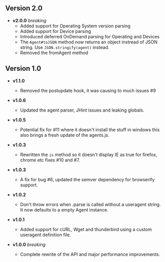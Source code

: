 ## Version 2.0
* __v2.0.0__ *breaking*
  - Added support for Operating System version parsing
  - Added support for Device parsing
  - Introduced deferred OnDemand parsing for Operating and Devices
  - The `Agent#toJSON` method now returns an object instread of JSON string. Use
    `JSON.stringify(agent)` instead.
  - Removed the fromAgent method

## Version 1.0
* __v1.1.0__
  - Removed the postupdate hook, it was causing to much issues #9

* __v1.0.6__
  - Updated the agent parser, JHint issues and leaking globals.

* __v1.0.5__
  - Potential fix for #11 where it doesn't install the stuff in windows this also
    brings a fresh update of the agents.js.

* __v1.0.3__
  - Rewritten the `is` method so it doesn't display IE as true for firefox, chrome
    etc fixes #10 and #7.

* __v1.0.3__
  - A fix for bug #6, updated the semver dependency for browserify support.

* __v1.0.2__
  - Don't throw errors when .parse is called without a useragent string. It now
    defaults to a empty Agent instance.

* __v1.0.1__
  - Added support for cURL, Wget and thunderbird using a custom useragent
    definition file.

* __v1.0.0__ *breaking*
  - Complete rewrite of the API and major performance improvements.
